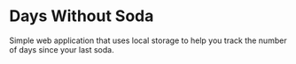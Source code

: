 # Days Without Soda
Simple web application that uses local storage to help you track the number of days since your last soda.
